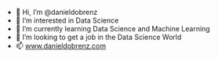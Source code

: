 - 👋 Hi, I’m @danieldobrenz
- 👀 I’m interested in Data Science
- 🌱 I’m currently learning Data Science and Machine Learning
- 💞️ I’m looking to get a job in the Data Science World
- 📫 www.danieldobrenz.com

<!---
danieldobrenz/danieldobrenz is a ✨ special ✨ repository because its `README.md` (this file) appears on your GitHub profile.
You can click the Preview link to take a look at your changes.
--->
